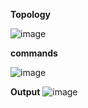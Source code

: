 **Topology**


![image](https://user-images.githubusercontent.com/84217141/205560146-fa845ab6-5a86-42a6-9fe0-e5a661bdfd39.png)

**commands**

![image](https://user-images.githubusercontent.com/84217141/205560424-82923431-3bbf-44c4-b140-345a79552bfa.png)


**Output**
![image](https://user-images.githubusercontent.com/84217141/205560306-0e985d2c-f1f3-43f8-9137-eaca6673cdaa.png)
